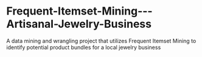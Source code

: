 # Frequent-Itemset-Mining---Artisanal-Jewelry-Business
A data mining and wrangling project that utilizes Frequent Itemset Mining to identify potential product bundles for a local jewelry business
